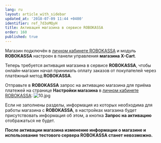 ```yaml
---
lang: ru
layout: article_with_sidebar
updated_at: '2018-07-09 11:44 +0400'
identifier: ref_7d3oMQyH
title: Активация магазина в сервисе ROBOKASSA
order: 160
published: true
---
```

Магазин подключён в [личном кабинете ROBOKASSA](https://partner.robokassa.ru/Home/Index "Активация магазина в сервисе ROBOKASSA") и модуль **ROBOKASSA** настроен в панели управления **магазина X-Cart**.

Теперь требуется активация магазина в сервисе **ROBOKASSA**, чтобы онлайн-магазин начал принимать оплату заказов от покупателей через платёжный метод **ROBOKASSA**. 

Отправьте в **ROBOKASSA** запрос на активацию магазина для приёма платежей на странице **Настройки магазина** в [личном кабинете ROBOKASSA](https://partner.robokassa.ru/ "Активация магазина в сервисе ROBOKASSA"):
![10.jpg]({{site.baseurl}}/attachments/ref_7d3oMQyH/10.jpg)

Если не заполнены разделы, информация из которых необходима для работы магазина с **ROBOKASSA**,  в настройках магазина будет присутствовать информация об этом, а кнопка **Запрос на активацию** отображаться не будет.

**После активации магазина изменение информации о магазине и использование тестового сервера ROBOKASSA станет невозможно.**
